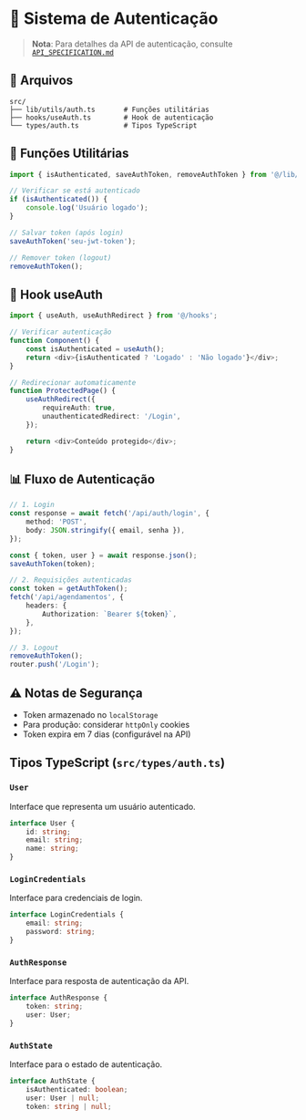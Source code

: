 # 🔐 Sistema de Autenticação

> **Nota**: Para detalhes da API de autenticação, consulte
> [`API_SPECIFICATION.md`](./API_SPECIFICATION.md#autenticação)

## 📁 Arquivos

```
src/
├── lib/utils/auth.ts       # Funções utilitárias
├── hooks/useAuth.ts        # Hook de autenticação
└── types/auth.ts           # Tipos TypeScript
```

## 🔧 Funções Utilitárias

```typescript
import { isAuthenticated, saveAuthToken, removeAuthToken } from '@/lib/utils';

// Verificar se está autenticado
if (isAuthenticated()) {
	console.log('Usuário logado');
}

// Salvar token (após login)
saveAuthToken('seu-jwt-token');

// Remover token (logout)
removeAuthToken();
```

## 🎣 Hook useAuth

```typescript
import { useAuth, useAuthRedirect } from '@/hooks';

// Verificar autenticação
function Component() {
	const isAuthenticated = useAuth();
	return <div>{isAuthenticated ? 'Logado' : 'Não logado'}</div>;
}

// Redirecionar automaticamente
function ProtectedPage() {
	useAuthRedirect({
		requireAuth: true,
		unauthenticatedRedirect: '/Login',
	});

	return <div>Conteúdo protegido</div>;
}
```

## 📊 Fluxo de Autenticação

```typescript
// 1. Login
const response = await fetch('/api/auth/login', {
	method: 'POST',
	body: JSON.stringify({ email, senha }),
});

const { token, user } = await response.json();
saveAuthToken(token);

// 2. Requisições autenticadas
const token = getAuthToken();
fetch('/api/agendamentos', {
	headers: {
		Authorization: `Bearer ${token}`,
	},
});

// 3. Logout
removeAuthToken();
router.push('/Login');
```

## ⚠️ Notas de Segurança

-   Token armazenado no `localStorage`
-   Para produção: considerar `httpOnly` cookies
-   Token expira em 7 dias (configurável na API)

## Tipos TypeScript (`src/types/auth.ts`)

### `User`

Interface que representa um usuário autenticado.

```typescript
interface User {
	id: string;
	email: string;
	name: string;
}
```

### `LoginCredentials`

Interface para credenciais de login.

```typescript
interface LoginCredentials {
	email: string;
	password: string;
}
```

### `AuthResponse`

Interface para resposta de autenticação da API.

```typescript
interface AuthResponse {
	token: string;
	user: User;
}
```

### `AuthState`

Interface para o estado de autenticação.

```typescript
interface AuthState {
	isAuthenticated: boolean;
	user: User | null;
	token: string | null;
```
